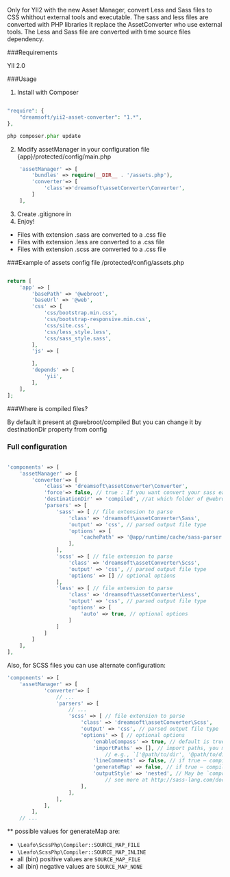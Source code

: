 Only for YII2 with the new Asset Manager, convert Less and Sass files to CSS whithout external tools and executable.
The sass and less files are converted with PHP libraries
It replace the AssetConverter who use external tools.
The Less and Sass file are converted with time source files dependency.

###Requirements

YII 2.0

###Usage

1) Install with Composer

~~~php

"require": {
    "dreamsoft/yii2-asset-converter": "1.*",
},

php composer.phar update

~~~

2) Modify assetManager in your configuration file {app}/protected/config/main.php

~~~php
    'assetManager' => [
        'bundles' => require(__DIR__ . '/assets.php'),
        'converter'=> [
            'class'=>'dreamsoft\assetConverter\Converter',
        ]
    ],
~~~

3) Create .gitignore in
4) Enjoy!

- Files with extension .sass are converted to a .css file
- Files with extension .less are converted to a .css file
- Files with extension .scss are converted to a .css file

###Example of assets config file /protected/config/assets.php

~~~php

return [
	'app' => [
		'basePath' => '@webroot',
		'baseUrl' => '@web',
        'css' => [
			'css/bootstrap.min.css',
			'css/bootstrap-responsive.min.css',
			'css/site.css',
            'css/less_style.less',
            'css/sass_style.sass',
		],
		'js' => [

		],
		'depends' => [
			'yii',
		],
	],
];

~~~

###Where is compiled files?

By default it present at @webroot/compiled
But you can change it by destinationDir property from config


### Full configuration

~~~php

'components' => [
	'assetManager' => [
        'converter'=> [
            'class'=> 'dreamsoft\assetConverter\Converter',
            'force'=> false, // true : If you want convert your sass each time without time dependency
            'destinationDir' => 'compiled', //at which folder of @webroot put compiled files
            'parsers' => [
                'sass' => [ // file extension to parse
                    'class' => 'dreamsoft\assetConverter\Sass',
                    'output' => 'css', // parsed output file type
                    'options' => [
                        'cachePath' => '@app/runtime/cache/sass-parser' // optional options
                    ],
                ],
                'scss' => [ // file extension to parse
                    'class' => 'dreamsoft\assetConverter\Scss',
                    'output' => 'css', // parsed output file type
                    'options' => [] // optional options
                ],
                'less' => [ // file extension to parse
                    'class' => 'dreamsoft\assetConverter\Less',
                    'output' => 'css', // parsed output file type
                    'options' => [
                        'auto' => true, // optional options
                    ]
                ]
            ]
        ]
    ],
],

~~~

Also, for SCSS files you can use alternate configuration:

~~~php
'components' => [
    'assetManager' => [
            'converter'=> [
                // ...
                'parsers' => [
                    // ...
                    'scss' => [ // file extension to parse
                        'class' => 'dreamsoft\assetConverter\Scss',
                        'output' => 'css', // parsed output file type
                        'options' => [ // optional options
                            'enableCompass' => true, // default is true
                            'importPaths' => [], // import paths, you may use path alias here, 
                                // e.g., `['@path/to/dir', '@path/to/dir1', ...]`
                            'lineComments' => false, // if true — compiler will place line numbers in your compiled output
                            'generateMap' => false, // if true — compiler will generate map **
                            'outputStyle' => 'nested', // May be `compressed`, `crunched`, `expanded` or `nested`,
                                // see more at http://sass-lang.com/documentation/file.SASS_REFERENCE.html#output_style
                        ],
                    ],
                ],
            ],
        ],
    // ...
~~~

** possible values for generateMap are:
* `\Leafo\ScssPhp\Compiler::SOURCE_MAP_FILE`
* `\Leafo\ScssPhp\Compiler::SOURCE_MAP_INLINE`
* all (bin) positive values are `SOURCE_MAP_FILE`
* all (bin) negative values are `SOURCE_MAP_NONE`
